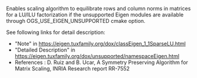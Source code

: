 Enables scaling algorithm to equilibrate rows and column norms in matrices
for a LU/ILU factorization if the unsupported Eigen modules are available
through OGS_USE_EIGEN_UNSUPPORTED cmake option.

See following links for detail description:
 - "Note" in https://eigen.tuxfamily.org/dox/classEigen_1_1SparseLU.html
 - "Detailed Description" in https://eigen.tuxfamily.org/dox/unsupported/namespaceEigen.html
 - References : D. Ruiz and B. Ucar, A Symmetry Preserving Algorithm for Matrix Scaling, INRIA Research report RR-7552
